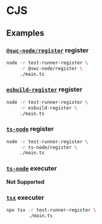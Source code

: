 # CJS

## Examples

### [`@swc-node/register`](https://www.npmjs.com/package/@swc-node/register) register

```bash
node -r test-runner-register \
     -r @swc-node/register \
     ./main.ts
```

### [`esbuild-register`](https://www.npmjs.com/package/esbuild-register) register

```bash
node -r test-runner-register \
     -r esbuild-register \
     ./main.ts
```

### [`ts-node`](https://www.npmjs.com/package/ts-node) register

```bash
node -r test-runner-register \
     -r ts-node/register \
     ./main.ts
```

### [`ts-node`](https://www.npmjs.com/package/ts-node) executer

**Not Supported**

### [`tsx`](https://www.npmjs.com/package/tsx) executer

```bash
npx tsx -r test-runner-register \
        ./main.ts
```
